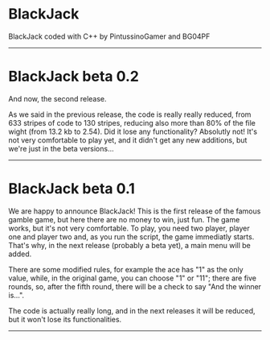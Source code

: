 # BlackJack
BlackJack coded with C++ by PintussinoGamer and BG04PF

---------------------------------------------------------------------------------------------------------------------
# BlackJack beta 0.2
And now, the second release.

As we said in the previous release, the code is really really reduced, from 633 stripes of code to 130 stripes, reducing also more than 80% of the file wight (from 13.2 kb to 2.54). 
Did it lose any functionality? Absolutly not!
It's not very comfortable to play yet, and it didn't get any new additions, but we're just in the beta versions...

---------------------------------------------------------------------------------------------------------------------
# BlackJack beta 0.1
We are happy to announce BlackJack!
This is the first release of the famous gamble game, but here there are no money to win, just fun.
The game works, but it's not very comfortable.
To play, you need two player, player one and player two and, as you run the script, the game immediatly starts.
That's why, in the next release (probably a beta yet), a main menu will be added.

There are some modified rules, for example the ace has "1" as the only value, while, in the original game, you can choose "1" or "11"; there are five rounds, so, after the fifth round, there will be a check to say "And the winner is...".

The code is actually really long, and in the next releases it will be reduced, but it won't lose its functionalities.

---------------------------------------------------------------------------------------------------------------------
